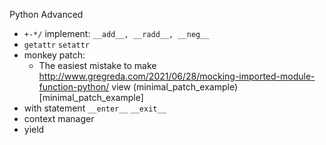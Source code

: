 Python Advanced

- `+-*/` implement: `__add__, __radd__, __neg__`
- `getattr`  `setattr`
- monkey patch:
  - The easiest mistake to make http://www.gregreda.com/2021/06/28/mocking-imported-module-function-python/ 
  view (minimal_patch_example)[minimal_patch_example]
- with statement `__enter__` `__exit__`
- context manager
- yield